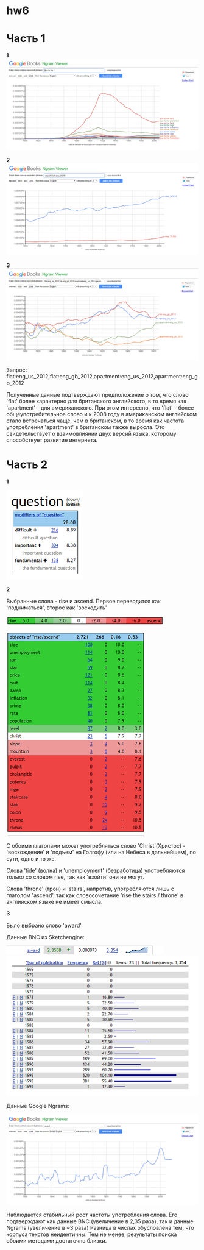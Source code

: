 # hw6

# Часть 1

**1**
![](https://github.com/101717/hw6/blob/master/due%20to%20the.png)

**2**
![](https://github.com/101717/hw6/blob/master/step_noun_verb.png)

**3**
![](https://github.com/101717/hw6/blob/master/flat_apartment.png)

Запрос: flat:eng_us_2012,flat:eng_gb_2012,apartment:eng_us_2012,apartment:eng_gb_2012


Полученные данные подтверждают предположение о том, что слово 'flat' более характерно для британского английского, в то время как 'apartment' - для американского. При этом интересно, что 'flat' - более общеупотребительное слово и к 2008 году в американском английском стало встречаться чаще, чем в британском, в то время как частота употребления 'apartment' в британском также выросла. Это свидетельствует о взаимовлиянии двух версий языка, которому способствует развитие интернета.

# Часть 2

**1**

![](https://github.com/101717/hw6/blob/master/question_modifiers.png)

**2**

Выбранные слова - rise и ascend. Первое переводится как 'подниматься', второе как 'восходить'

![](https://github.com/101717/hw6/blob/master/rise_ascend2.png)

![](https://github.com/101717/hw6/blob/master/rise_ascend.png)

С обоими глаголами может употребляться слово 'Christ'(Христос) - 'восхождение' и 'подъем' на Голгофу (или на Небеса в дальнейшем), по сути, одно и то же.

Слова 'tide' (волна) и 'unemployment' (безработица) употребляются только со словом rise, так как 'взойти' они не могут.

Слова 'throne' (трон) и 'stairs', напротив, употребляются лишь с глаголом 'ascend', так как словосочетание 'rise the stairs / throne' в английском языке не имеет смысла. 

**3**

Было выбрано слово 'award'

Данные BNC из Sketchengine:

![](https://github.com/101717/hw6/blob/master/award_sketchengine.png)
![](https://github.com/101717/hw6/blob/master/award_sketchengine2.png)

Данные Google Ngrams:

![](https://github.com/101717/hw6/blob/master/award_ngram.png)

Наблюдается стабильный рост частоты употребления слова. Его подтверждают как данные BNC (увеличение в 2,35 раза), так и данные Ngrams (увеличение в ~3 раза)
Разница в числах обусловлена тем, что корпуса текстов неидентичны. Тем не менее, результаты поиска обоими методами достаточно близки. 
